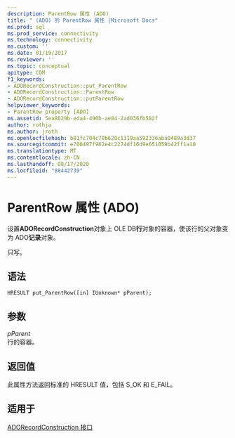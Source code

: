 ```yaml
---
description: ParentRow 属性 (ADO)
title: " (ADO) 的 ParentRow 属性 |Microsoft Docs"
ms.prod: sql
ms.prod_service: connectivity
ms.technology: connectivity
ms.custom: ''
ms.date: 01/19/2017
ms.reviewer: ''
ms.topic: conceptual
apitype: COM
f1_keywords:
- ADORecordConstruction::put_ParentRow
- ADORecordConstruction::ParentRow
- ADORecordConstruction::putParentRow
helpviewer_keywords:
- ParentRow property [ADO]
ms.assetid: 5ea8029b-eda4-490b-ae84-2ad036fb582f
author: rothja
ms.author: jroth
ms.openlocfilehash: b81fc704c78b620c1319aa592336aba0489a3d37
ms.sourcegitcommit: e700497f962e4c2274df16d9e651059b42ff1a10
ms.translationtype: MT
ms.contentlocale: zh-CN
ms.lasthandoff: 08/17/2020
ms.locfileid: "88442739"
---
```

# <a name="parentrow-property-ado"></a>ParentRow 属性 (ADO)
设置**ADORecordConstruction**对象上 OLE DB**行**对象的容器，使该行的父对象变为 ADO**记录**对象。  
  
 只写。  
  
## <a name="syntax"></a>语法  
  
```  
HRESULT put_ParentRow([in] IUnknown* pParent);  
```  
  
## <a name="parameters"></a>参数  
 *pParent*  
 行的容器。  
  
## <a name="return-values"></a>返回值  
 此属性方法返回标准的 HRESULT 值，包括 S_OK 和 E_FAIL。  
  
## <a name="applies-to"></a>适用于  
 [ADORecordConstruction 接口](../../../ado/reference/ado-api/adorecordconstruction-interface.md)
